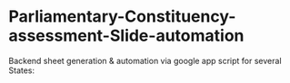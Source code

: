 # Parliamentary-Constituency-assessment-Slide-automation
Backend sheet generation &amp; automation via google app script for several States:
